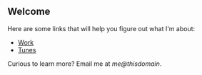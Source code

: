 ## Welcome

Here are some links that will help you figure out what I'm about:

- [Work](https://www.linkedin.com/in/markhall1993/)
- [Tunes](https://open.spotify.com/user/golfguru_?si=1fa85b4116194a90)

Curious to learn more? Email me at _me@thisdomain_.

